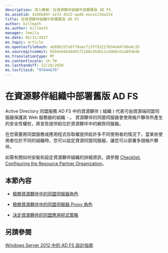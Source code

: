 ```yaml
---
description: 深入瞭解：在資源夥伴組織中部署舊版 AD FS
ms.assetid: 41d6b897-1e72-4522-aad6-eece1154a154
title: 在資源夥伴組織中部署舊版 AD FS
author: billmath
ms.author: billmath
manager: femila
ms.date: 05/31/2017
ms.topic: article
ms.openlocfilehash: ab08b257a9779aacf137f81217034e047d8e4c35
ms.sourcegitcommit: 65b6de6b44d41f1180c45db11cdd60cb2a093b46
ms.translationtype: MT
ms.contentlocale: zh-TW
ms.lasthandoff: 12/10/2020
ms.locfileid: "97044676"
---
```

# <a name="deploying-legacy-ad-fs-in-the-resource-partner-organization"></a>在資源夥伴組織中部署舊版 AD FS

Active Directory 同盟服務 AD FS 中的資源夥伴 \( 組織 \) 代表可由資源端同盟伺服器保護其 Web 服務器的組織 \- 。 資源夥伴的同盟伺服器會使用帳戶夥伴所產生的安全性權杖，將宣告提供給位於資源夥伴中的網頁伺服器。

在您需要將同盟服務或應用程式存取權提供給許多不同使用者的情況下，當某些使用者位於不同的組織時，您可以設定資源同盟伺服器，讓您可以部署多個帳戶夥伴。

如需有關如何安裝和設定資源夥伴組織的詳細資訊，請參閱 [Checklist: Configuring the Resource Partner Organization](../../ad-fs/deployment/Checklist--Configuring-the-Resource-Partner-Organization.md)。

## <a name="in-this-section"></a>本節內容

-   [檢閱資源夥伴中的同盟伺服器角色](Review-the-Role-of-the-Federation-Server-in-the-Resource-Partner.md)

-   [檢閱資源夥伴中的同盟伺服器 Proxy 角色](Review-the-Role-of-the-Federation-Server-Proxy-in-the-Resource-Partner.md)

-   [決定資源夥伴的同盟應用程式策略](Determine-Your-Federated-Application-Strategy-in-the-Resource-Partner.md)


## <a name="see-also"></a>另請參閱
[Windows Server 2012 中的 AD FS 設計指南](AD-FS-Design-Guide-in-Windows-Server-2012.md)
